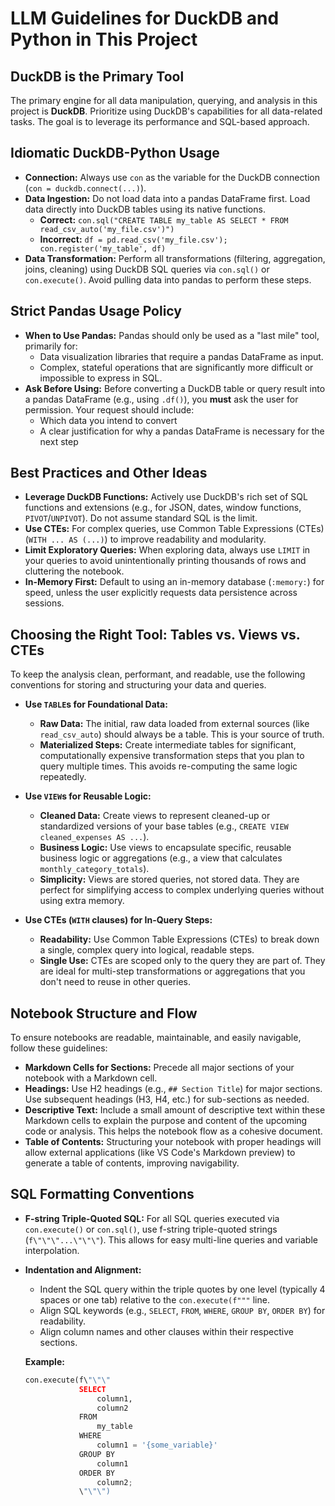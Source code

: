# LLM Guidelines for DuckDB and Python in This Project

## DuckDB is the Primary Tool

The primary engine for all data manipulation, querying, and analysis in this project is **DuckDB**. Prioritize using DuckDB's capabilities for all data-related tasks. The goal is to leverage its performance and SQL-based approach.

## Idiomatic DuckDB-Python Usage

*   **Connection:** Always use `con` as the variable for the DuckDB connection (`con = duckdb.connect(...)`).
*   **Data Ingestion:** Do not load data into a pandas DataFrame first. Load data directly into DuckDB tables using its native functions.
    *   **Correct:** `con.sql("CREATE TABLE my_table AS SELECT * FROM read_csv_auto('my_file.csv')")`
    *   **Incorrect:** `df = pd.read_csv('my_file.csv'); con.register('my_table', df)`
*   **Data Transformation:** Perform all transformations (filtering, aggregation, joins, cleaning) using DuckDB SQL queries via `con.sql()` or `con.execute()`. Avoid pulling data into pandas to perform these steps.

## Strict Pandas Usage Policy

*   **When to Use Pandas:** Pandas should only be used as a "last mile" tool, primarily for:
    *   Data visualization libraries that require a pandas DataFrame as input.
    *   Complex, stateful operations that are significantly more difficult or impossible to express in SQL.
*   **Ask Before Using:** Before converting a DuckDB table or query result into a pandas DataFrame (e.g., using `.df()`), you **must** ask the user for permission. Your request should include:
    *   Which data you intend to convert
    *   A clear justification for why a pandas DataFrame is necessary for the next step

## Best Practices and Other Ideas

*   **Leverage DuckDB Functions:** Actively use DuckDB's rich set of SQL functions and extensions (e.g., for JSON, dates, window functions, `PIVOT`/`UNPIVOT`). Do not assume standard SQL is the limit.
*   **Use CTEs:** For complex queries, use Common Table Expressions (CTEs) (`WITH ... AS (...)`) to improve readability and modularity.
*   **Limit Exploratory Queries:** When exploring data, always use `LIMIT` in your queries to avoid unintentionally printing thousands of rows and cluttering the notebook.
*   **In-Memory First:** Default to using an in-memory database (`:memory:`) for speed, unless the user explicitly requests data persistence across sessions.

## Choosing the Right Tool: Tables vs. Views vs. CTEs

To keep the analysis clean, performant, and readable, use the following conventions for storing and structuring your data and queries.

*   **Use `TABLE`s for Foundational Data:**
    *   **Raw Data:** The initial, raw data loaded from external sources (like `read_csv_auto`) should always be a table. This is your source of truth.
    *   **Materialized Steps:** Create intermediate tables for significant, computationally expensive transformation steps that you plan to query multiple times. This avoids re-computing the same logic repeatedly.

*   **Use `VIEW`s for Reusable Logic:**
    *   **Cleaned Data:** Create views to represent cleaned-up or standardized versions of your base tables (e.g., `CREATE VIEW cleaned_expenses AS ...`).
    *   **Business Logic:** Use views to encapsulate specific, reusable business logic or aggregations (e.g., a view that calculates `monthly_category_totals`).
    *   **Simplicity:** Views are stored queries, not stored data. They are perfect for simplifying access to complex underlying queries without using extra memory.

*   **Use CTEs (`WITH` clauses) for In-Query Steps:**
    *   **Readability:** Use Common Table Expressions (CTEs) to break down a single, complex query into logical, readable steps.
    *   **Single Use:** CTEs are scoped only to the query they are part of. They are ideal for multi-step transformations or aggregations that you don't need to reuse in other queries.

## Notebook Structure and Flow

To ensure notebooks are readable, maintainable, and easily navigable, follow these guidelines:

*   **Markdown Cells for Sections:** Precede all major sections of your notebook with a Markdown cell.
*   **Headings:** Use H2 headings (e.g., `## Section Title`) for major sections. Use subsequent headings (H3, H4, etc.) for sub-sections as needed.
*   **Descriptive Text:** Include a small amount of descriptive text within these Markdown cells to explain the purpose and content of the upcoming code or analysis. This helps the notebook flow as a cohesive document.
*   **Table of Contents:** Structuring your notebook with proper headings will allow external applications (like VS Code's Markdown preview) to generate a table of contents, improving navigability.

## SQL Formatting Conventions

*   **F-string Triple-Quoted SQL:** For all SQL queries executed via `con.execute()` or `con.sql()`, use f-string triple-quoted strings (`f\"\"\"...\"\"\"`). This allows for easy multi-line queries and variable interpolation.
*   **Indentation and Alignment:**
    *   Indent the SQL query within the triple quotes by one level (typically 4 spaces or one tab) relative to the `con.execute(f"""` line.
    *   Align SQL keywords (e.g., `SELECT`, `FROM`, `WHERE`, `GROUP BY`, `ORDER BY`) for readability.
    *   Align column names and other clauses within their respective sections.

    **Example:**
    ```python
    con.execute(f\"\"\"
                SELECT
                    column1,
                    column2
                FROM
                    my_table
                WHERE
                    column1 = '{some_variable}'
                GROUP BY
                    column1
                ORDER BY
                    column2;
                \"\"\")
    ```
